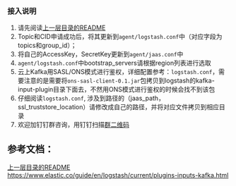 ### 接入说明
1. 请先阅读[上一层目录的README](https://github.com/AliwareMQ/aliware-kafka-demos)
2. Topic和CID申请成功后，将其更新到`agent/logstash.conf`中（对应字段为topics和group_id）；
3. 将自己的AccessKey，SecretKey更新到`agent/jaas.conf`中
4. `agent/logstash.conf`中bootstrap_servers请根据region列表进行选取
5. 云上Kafka用SASL/ONS模式进行鉴权，详细配置参考：`logstash.conf`，需要注意的是需要将`ons-sasl-client-0.1.jar`包拷贝到logstash的kafka-input-plugin目录下面去，不然用ONS模式进行鉴权的时候会找不到该包
6. 仔细阅读`logstash.conf`, 涉及到路径的（jaas_path，ssl_truststore_location）请修改成自己的路径，并将对应文件拷贝到相应目录
7. 欢迎加钉钉群咨询，用钉钉扫描[群二维码](http://img3.tbcdn.cn/5476e8b07b923/TB1HEQgQpXXXXbdXVXXXXXXXXXX)


## 参考文档：
[上一层目录的README](https://github.com/AliwareMQ/aliware-kafka-demos) 
https://www.elastic.co/guide/en/logstash/current/plugins-inputs-kafka.html

